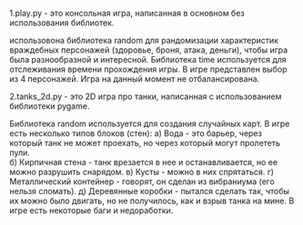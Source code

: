 1.play.py - это консольная игра, написанная в основном без использования библиотек.

использовона библиотека random для рандомизации характеристик враждебных персонажей (здоровье, броня, атака, деньги), чтобы игра была разнообразной и интересной.
Библиотека time используется для отслеживания времени прохождения игры.
В игре представлен выбор из 4 персонажей.
Игра на данный момент не отбалансирована.

2.tanks_2d.py - это 2D игра про танки, написанная с использованием библиотеки pygame.

Библиотека random используется для создания случайных карт.
В игре есть несколько типов блоков (стен): 
  а) Вода - это барьер, через который танк не может проехать, но через который могут пролететь пули.   
  б) Кирпичная стена - танк врезается в нее и останавливается, но ее можно разрушить снарядом.
  в) Кусты - можно в них спрятаться. г) Металлический контейнер - говорят, он сделан из вибраниума (его нельзя сломать). 
  д) Деревянные коробки - пытался сделать так, чтобы их можно было двигать, но не получилось, как и взрыв танка на мине.
В игре есть некоторые баги и недоработки.
